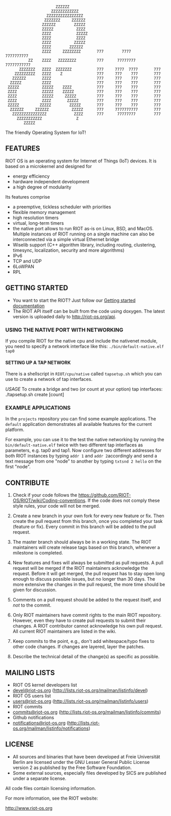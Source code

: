                           ZZZZZZ                                                
                        ZZZZZZZZZZZZ                                             
                      ZZZZZZZZZZZZZZZZ                                           
                     ZZZZZZZ     ZZZZZZ                                          
                    ZZZZZZ        ZZZZZ                                          
                    ZZZZZ          ZZZZ                                          
                    ZZZZ           ZZZZZ                                         
                    ZZZZ           ZZZZ                                          
                    ZZZZ          ZZZZZ                                          
                    ZZZZ        ZZZZZZ                                           
                    ZZZZ     ZZZZZZZZ       777        7777       7777777777     
              ZZ    ZZZZ   ZZZZZZZZ         777      77777777    77777777777     
          ZZZZZZZ   ZZZZ  ZZZZZZZ           777     7777  7777       777         
        ZZZZZZZZZ   ZZZZ    Z               777     777    777       777         
       ZZZZZZ       ZZZZ                    777     777    777       777         
      ZZZZZ         ZZZZ                    777     777    777       777         
     ZZZZZ          ZZZZZ    ZZZZ           777     777    777       777         
     ZZZZ           ZZZZZ    ZZZZZ          777     777    777       777         
     ZZZZ           ZZZZZ     ZZZZZ         777     777    777       777         
     ZZZZ           ZZZZ       ZZZZZ        777     777    777       777         
     ZZZZZ         ZZZZZ        ZZZZZ       777     777    777       777         
      ZZZZZZ     ZZZZZZ          ZZZZZ      777     7777777777       777         
       ZZZZZZZZZZZZZZZ            ZZZZ      777      77777777        777         
         ZZZZZZZZZZZ               Z                                             
            ZZZZZ                                                                
                                                                                 
The friendly Operating System for IoT!

## FEATURES
RIOT OS is an operating system for Internet of Things (IoT) devices. It is based on a microkernel and designed for
* energy efficiency
* hardware independent development
* a high degree of modularity

Its features comprise
* a preemptive, tickless scheduler with priorities
* flexible memory management
* high resolution timers
* virtual, long-term timers
* the native port allows to run RIOT as-is on Linux, BSD, and MacOS. Multiple instances of RIOT running on a single machine can also be interconnected via a simple virtual Ethernet bridge
* Wiselib support (C++ algorithm library, including routing, clustering, timesync, localization, security and more algorithms)
* IPv6
* TCP and UDP
* 6LoWPAN
* RPL
 
## GETTING STARTED
* You want to start the RIOT? Just follow our [Getting started documentation](http://riot-os.org/doc/getting_started.html)
* The RIOT API itself can be built from the code using doxygen. The latest version is uploaded daily to http://riot-os.org/api.

### USING THE NATIVE PORT WITH NETWORKING
If you compile RIOT for the native cpu and include the nativenet module, you need to specify a network interface like this: `./bin/default-native.elf tap0`

#### SETTING UP A TAP NETWORK
There is a shellscript in `RIOT/cpu/native` called `tapsetup.sh` which you can use to create a network of tap interfaces.

*USAGE*
To create a bridge and two (or count at your option) tap interfaces:
./tapsetup.sh create [count]

### EXAMPLE APPLICATIONS
In the `projects` repository you can find some example applications. The `default` application demonstrates all available features for the current platform.

For example, you can use it to the test the native networking by running the `bin/default-native.elf` twice with two different tap interfaces as parameters, e.g. tap0 and tap1. Now configure two different addresses for both RIOT instances by typing `addr 1` and `addr 2`accordingly and send a text message from one "node" to another by typing `txtsnd 2 hello` on the first "node".

## CONTRIBUTE
1. Check if your code follows the https://github.com/RIOT-OS/RIOT/wiki/Coding-conventions. If the code does not comply these style rules, your code will not be merged.

2. Create a new branch in your own fork for every new feature or fix. Then create the pull request from this branch, once you completed your task (feature or fix). Every commit in this branch will be added to the pull request.

3. The master branch should always be in a working state. The RIOT maintainers will create release tags based on this branch, whenever a milestone is completed.

4. New features and fixes will always be submitted as pull requests. A pull request will be merged if the RIOT maintainers acknowledge the request. Before it will get merged, the pull request has to stay open long enough to discuss possible issues, but no longer than 30 days. The more extensive the changes in the pull request, the more time should be given for discussion.

5. Comments on a pull request should be added to the request itself, and *not* to the commit.

6. Only RIOT maintainers have commit rights to the main RIOT repository. However, even they have to create pull requests to submit their changes. A RIOT contributor cannot acknowledge his own pull request. All current RIOT maintainers are listed in the wiki.

7. Keep commits to the point, e.g., don't add whitespace/typo fixes to other code changes. If changes are layered, layer the patches.

8. Describe the technical detail of the change(s) as specific as possible.

## MAILING LISTS
* RIOT OS kernel developers list
 * devel@riot-os.org (http://lists.riot-os.org/mailman/listinfo/devel)
* RIOT OS users list
 * users@riot-os.org (http://lists.riot-os.org/mailman/listinfo/users)
* RIOT commits
 * commits@riot-os.org (http://lists.riot-os.org/mailman/listinfo/commits)
* Github notifications
 * notifications@riot-os.org  (http://lists.riot-os.org/mailman/listinfo/notifications)

## LICENSE
* All sources and binaries that have been developed at Freie Universität Berlin are
  licensed under the GNU Lesser General Public License version 2 as published by the
  Free Software Foundation.
* Some external sources, especially files developed by SICS are published under
  a separate license.
  
All code files contain licensing information.

For more information, see the RIOT website:

http://www.riot-os.org
